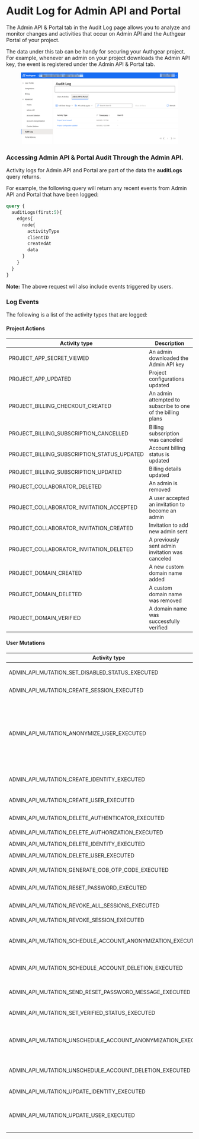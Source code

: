 # Audit Log for Admin API and Portal

The Admin API & Portal tab in the Audit Log page allows you to analyze and monitor changes and activities that occur on Admin API and the Authgear Portal of your project.

The data under this tab can be handy for securing your Authgear project. For example, whenever an admin on your project downloads the Admin API key, the event is registered under the Admin API & Portal tab.

<figure><img src="../../.gitbook/assets/audit-admin-tab (2).png" alt=""><figcaption></figcaption></figure>

### Accessing Admin API & Portal Audit Through the Admin API.

Activity logs for Admin API and Portal are part of the data the **auditLogs** query returns.

For example, the following query will return any recent events from Admin API and Portal that have been logged:

```graphql
query {
  auditLogs(first:5){
    edges{
      node{
        activityType
        clientID
        createdAt
        data
      }
    }
  }
}
```

**Note:** The above request will also include events triggered by users.

### Log Events

The following is a list of the activity types that are logged:

#### Project Actions

| Activity type                                   | Description                                                 |
| ----------------------------------------------- | ----------------------------------------------------------- |
| PROJECT\_APP\_SECRET\_VIEWED                    | An admin downloaded the Admin API key                       |
| PROJECT\_APP\_UPDATED                           | Project configurations updated                              |
| PROJECT\_BILLING\_CHECKOUT\_CREATED             | An admin attempted to subscribe to one of the billing plans |
| PROJECT\_BILLING\_SUBSCRIPTION\_CANCELLED       | Billing subscription was canceled                           |
| PROJECT\_BILLING\_SUBSCRIPTION\_STATUS\_UPDATED | Account billing status is updated                           |
| PROJECT\_BILLING\_SUBSCRIPTION\_UPDATED         | Billing details updated                                     |
| PROJECT\_COLLABORATOR\_DELETED                  | An admin is removed                                         |
| PROJECT\_COLLABORATOR\_INVITATION\_ACCEPTED     | A user accepted an invitation to become an admin            |
| PROJECT\_COLLABORATOR\_INVITATION\_CREATED      | Invitation to add new admin sent                            |
| PROJECT\_COLLABORATOR\_INVITATION\_DELETED      | A previously sent admin invitation was canceled             |
| PROJECT\_DOMAIN\_CREATED                        | A new custom domain name added                              |
| PROJECT\_DOMAIN\_DELETED                        | A custom domain name was removed                            |
| PROJECT\_DOMAIN\_VERIFIED                       | A domain name was successfully verified                     |

#### User Mutations

| Activity type                                                      | Description                                                                                                                               |
| ------------------------------------------------------------------ | ----------------------------------------------------------------------------------------------------------------------------------------- |
| ADMIN\_API\_MUTATION\_SET\_DISABLED\_STATUS\_EXECUTED              | Admin disabled/enabled a user account                                                                                                     |
| ADMIN\_API\_MUTATION\_CREATE\_SESSION\_EXECUTED                    | A new session is created                                                                                                                  |
| ADMIN\_API\_MUTATION\_ANONYMIZE\_USER\_EXECUTED                    | An admin initiated the process to annonymize a normal user. This command will delete all user data like email, full name and phone number |
| ADMIN\_API\_MUTATION\_CREATE\_IDENTITY\_EXECUTED                   | New Identity was created by an admin                                                                                                      |
| ADMIN\_API\_MUTATION\_CREATE\_USER\_EXECUTED                       | An admin created a new user                                                                                                               |
| ADMIN\_API\_MUTATION\_DELETE\_AUTHENTICATOR\_EXECUTED              | An authenticator was removed                                                                                                              |
| ADMIN\_API\_MUTATION\_DELETE\_AUTHORIZATION\_EXECUTED              | An athorization was removed                                                                                                               |
| ADMIN\_API\_MUTATION\_DELETE\_IDENTITY\_EXECUTED                   | Identity deleted                                                                                                                          |
| ADMIN\_API\_MUTATION\_DELETE\_USER\_EXECUTED                       | An admin deleted a user                                                                                                                   |
| ADMIN\_API\_MUTATION\_GENERATE\_OOB\_OTP\_CODE\_EXECUTED           | New OTP code generated                                                                                                                    |
| ADMIN\_API\_MUTATION\_RESET\_PASSWORD\_EXECUTED                    | Password was reset by an admin                                                                                                            |
| ADMIN\_API\_MUTATION\_REVOKE\_ALL\_SESSIONS\_EXECUTED              | All sessioned revoked                                                                                                                     |
| ADMIN\_API\_MUTATION\_REVOKE\_SESSION\_EXECUTED                    | A users session is revoked                                                                                                                |
| ADMIN\_API\_MUTATION\_SCHEDULE\_ACCOUNT\_ANONYMIZATION\_EXECUTED   | An admin scheduled the anonymization of a user account                                                                                    |
| ADMIN\_API\_MUTATION\_SCHEDULE\_ACCOUNT\_DELETION\_EXECUTED        | An admin scheduled the deletion of a user                                                                                                 |
| ADMIN\_API\_MUTATION\_SEND\_RESET\_PASSWORD\_MESSAGE\_EXECUTED     | Password reset message was sent                                                                                                           |
| ADMIN\_API\_MUTATION\_SET\_VERIFIED\_STATUS\_EXECUTED              | Verified status for a user is updated                                                                                                     |
| ADMIN\_API\_MUTATION\_UNSCHEDULE\_ACCOUNT\_ANONYMIZATION\_EXECUTED | A previously scheduled user anonymization request was canceled                                                                            |
| ADMIN\_API\_MUTATION\_UNSCHEDULE\_ACCOUNT\_DELETION\_EXECUTED      | A previously scheduled user deletion request was canceled                                                                                 |
| ADMIN\_API\_MUTATION\_UPDATE\_IDENTITY\_EXECUTED                   | Identity updated by admin                                                                                                                 |
| ADMIN\_API\_MUTATION\_UPDATE\_USER\_EXECUTED                       | An admin updated details like a user's name, gender and more                                                                              |
